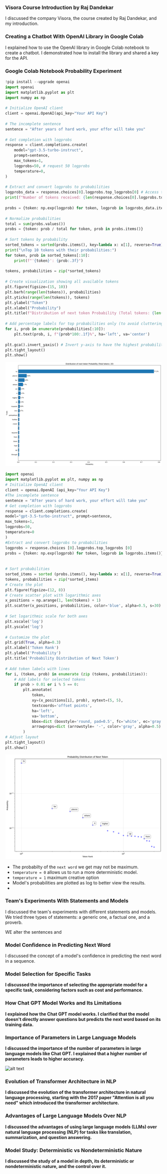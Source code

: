 ### Visora Course Introduction by Raj Dandekar

I discussed the company Visora, the course created by Raj Dandekar, and my introduction.

### Creating a Chatbot With OpenAI Library in Google Colab

I explained how to use the OpenAI library in Google Colab notebook to create a chatbot. I demonstrated how to install the library and shared a key for the API.

### Google Colab Notebook Probability Experiment

```python
!pip install --upgrade openai
import openai
import matplotlib.pyplot as plt
import numpy as np

# Initialize OpenAI client
client = openai.OpenAI(api_key="Your API Key")

# The incomplete sentence
sentence = "After years of hard work, your effor will take you"

# Get completion with logprobs
response = client.completions.create(
    model="gpt-3.5-turbo-instruct",
    prompt=sentence,
    max_tokens=1,
    logprobs=50, # request 50 logprobs
    temperature=0,
)

# Extract and convert logprobs to probabilities
logprobs_data = response.choices[0].logprobs.top_logprobs[0] # Access the dictionary of token logprobs
print(f"Number of tokens received: {len(response.choices[0].logprobs.tokens)}")

probs = {token: np.exp(logprob) for token, logprob in logprobs_data.items()}

# Normalize probabilities
total = sum(probs.values())
probs = {token: prob / total for token, prob in probs.items()}

# Sort tokens by probability
sorted_tokens = sorted(probs.items(), key=lambda x: x[1], reverse=True)
print("\nTop 10 tokens with their probabilities:")
for token, prob in sorted_tokens[:10]:
    print(f"'{token}': {prob:.3f}")

tokens, probabilities = zip(*sorted_tokens)

# Create visualization showing all available tokens
plt.figure(figsize=(15, 10))
plt.barh(range(len(tokens)), probabilities)
plt.yticks(range(len(tokens)), tokens)
plt.ylabel("Token")
plt.xlabel("Probability")
plt.title(f"Distribution of next token Probability (Total tokens: {len(tokens)})")

# Add percentage labels for top probabilities only (to avoid cluttering)
for i, prob in enumerate(probabilities[:10]):
    plt.text(prob, i, f"{prob*100:.1f}%", ha='left', va='center')

plt.gca().invert_yaxis() # Invert y-axis to have the highest probability at the top
plt.tight_layout()
plt.show()
```

![alt text](./images/nextwordProbabilities.png)

```python
import openai
import matplotlib.pyplot as plt, numpy as np
# Initialize OpenAI client
client = openai.OpenAI (api_key="Your API Key")
#The incomplete sentence
sentence = "After years of hard work, your effort will take you"
# Get completion with logprobs
response = client.completions.create(
model="gpt-3.5-turbo-instruct", prompt=sentence,
max_tokens=1,
logprobs=50,
temperature=0
)
#Extract and convert logprobs to probabilities
logprobs = response.choices [0].logprobs.top_logprobs [0]
probs = {token: np.exp(logprob) for token, logprob in logprobs.items()}


# Sort probabilities
sorted_items = sorted (probs.items(), key=lambda x: x[1], reverse=True)
tokens, probabilities = zip(*sorted_items)
# Create the plot
plt.figure(figsize=(12, 8))
# Create scatter plot with logarithmic axes
x_positions = np.arange(1, len(tokens) + 1)
plt.scatter(x_positions, probabilities, color='blue', alpha=0.5, s=30)

# Set logarithmic scale for both axes
plt.xscale('log')
plt.yscale('log')

# Customize the plot
plt.grid(True, alpha=0.3)
plt.xlabel('Token Rank')
plt.ylabel('Probability')
plt.title('Probability Distribution of Next Token')

# Add token labels with lines
for i, (token, prob) in enumerate (zip (tokens, probabilities)):
    # Add labels for selected tokens
    if prob > 0.01 or i % 5 == 0:
        plt.annotate(
            token,
            xy=(x_positions[i], prob), xytext=(5, 5),
            textcoords='offset points',
            ha='left',
            va='bottom',
            bbox=dict (boxstyle='round, pad=0.5', fc='white', ec='gray', alpha=0.8),
            arrowprops=dict (arrowstyle= '-', color='gray', alpha=0.5)
        )
# Adjust layout
plt.tight_layout()
plt.show()
```

![alt text](./images/nextwordProbabilities_2.png)

- The probabilty of the `next word` we get may not be maximum.
- `temperature = 0` allows us to run a more deterministic model.
- `temperature = 1` maximum creative option
- Model's probabilities are plotted as log to better view the results.
-

### Team's Experiments With Statements and Models

I discussed the team's experiments with different statements and models. We tried three types of statements: a generic one, a factual one, and a proverb.

WE alter the sentences and

### Model Confidence in Predicting Next Word

I discussed the concept of a model's confidence in predicting the next word in a sequence.

### Model Selection for Specific Tasks

**I discussed the importance of selecting the appropriate model for a specific task, considering factors such as cost and performance.**

### How Chat GPT Model Works and Its Limitations

**I explained how the Chat GPT model works. I clarified that the model doesn't directly answer questions but predicts the next word based on its training data.**

### Importance of Parameters in Large Language Models

**I discussed the importance of the number of parameters in large language models like Chat GPT. I explained that a higher number of parameters leads to higher accuracy.**

![alt text](ModelSizeofLLms.png)

### Evolution of Transformer Architecture in NLP

**I discussed the evolution of the transformer architecture in natural language processing, starting with the 2017 paper "Attention is all you need" which introduced the transformer architecture.**

### Advantages of Large Language Models Over NLP

**I discussed the advantages of using large language models (LLMs) over natural language processing (NLP) for tasks like translation, summarization, and question answering.**

### Model Study: Deterministic vs Nondeterministic Nature

**I discussed the study of a model in depth, its deterministic or nondeterministic nature, and the control over it.**
